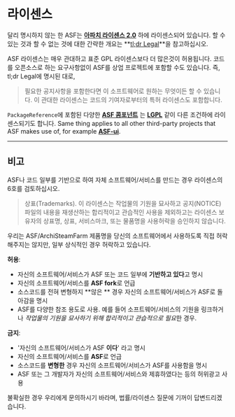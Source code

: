 # 라이센스

달리 명시하지 않는 한 ASF는 **[아파치 라이센스 2.0](https://raw.githubusercontent.com/JustArchiNET/ArchiSteamFarm/main/LICENSE-2.0.txt)** 하에 라이센스되어 있습니다. 할 수 있는 것과 할 수 없는 것에 대한 간략한 개요는 **[tl;dr Legal](https://tldrlegal.com/license/apache-license-2.0-(apache-2.0))**을 참고하십시오.

ASF 라이센스는 매우 관대하고 표준 GPL 라이센스보다 더 많은것이 허용됩니다. 코드를 오픈소스로 하는 요구사항없이 ASF를 상업 프로젝트에 포함할 수도 있습니다. 즉, tl;dr Legal에 명시된 대로,

> 필요한 공지사항을 포함한다면 이 소프트웨어로 원하는 무엇이든 할 수 있습니다. 이 관대한 라이센스는 코드의 기여자로부터의 특허 라이센스도 포함합니다.

`PackageReference`에 포함된 다양한 **[ASF 콤포넌트](https://github.com/JustArchiNET/ArchiSteamFarm/blob/main/ArchiSteamFarm/ArchiSteamFarm.csproj)** 는 **[LGPL](https://tldrlegal.com/license/gnu-lesser-general-public-license-v3-(lgpl-3))** 같이 다른 조건하에 라이센스되기도 합니다. Same thing applies to all other third-party projects that ASF makes use of, for example **[ASF-ui](https://github.com/JustArchiNET/ASF-ui)**.

-----

## 비고

ASF나 코드 일부를 기반으로 하여 자체 소프트웨어/서비스를 만드는 경우 라이센스의 6호를 검토하십시오.

> 상표(Trademarks). 이 라이센스는 작업물의 기원을 묘사하고 공지(NOTICE) 파일의 내용을 재생산하는 합리적이고 관습적인 사용을 제외하고는 라이센스 보유자의 상표명, 상표, 서비스마크, 또는 물품명을 사용허락을 승인하지 않습니다.

우리는 ASF/ArchiSteamFarm 제품명을 당신의 소프트웨어에서 사용하도록 직접 허락해주지는 않지만, 일부 상식적인 경우 허락하고 있습니다.

**허용**:
- 자신의 소프트웨어/서비스가 ASF 또는 코드 일부에 **기반하고 있다**고 명시
- 자신의 소프트웨어/서비스를 **ASF fork**로 언급
- 소스코드를 전혀 변형하지 **않은 ** 경우 자신의 소프트웨어/서비스가 ASF로 돌아감을 명시
- ASF를 다양한 참조 용도로 사용. 예를 들어 소프트웨어/서비스의 기원을 링크하거나 *작업물의 기원을 묘사하기 위해 합리적이고 관습적으로 필요*한 경우.

**금지**:
- '자신의 소프트웨어/서비스가 ASF **이다**' 라고 명시
- 자신의 소프트웨어/서비스를 **ASF**로 언급
- 소스코드를 **변형한** 경우 자신의 소프트웨어/서비스가 ASF를 사용함을 명시
- ASF 또는 그 개발자가 자신의 소프트웨어/서비스와 제휴하였다는 등의 허위광고 사용

불확실한 경우 우리에게 문의하시기 바라며, 법률/라이센스 질문에 기꺼이 답변드리겠습니다.